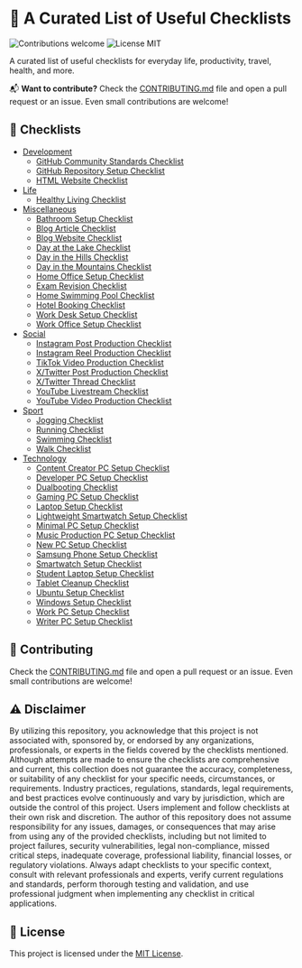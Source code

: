 # 🔨 A Curated List of Useful Checklists

<p>
  <img alt="Contributions welcome" src="https://img.shields.io/badge/Contributions-welcome-green">
  <img alt="License MIT" src="https://img.shields.io/badge/License-MIT-orange">
</p>

A curated list of useful checklists for everyday life, productivity, travel, health, and more.

📬 **Want to contribute?** Check the [CONTRIBUTING.md](CONTRIBUTING.md) file and open a pull request or an issue. Even small contributions are welcome!

## 🔨 Checklists

- [Development](Development)
  - [GitHub Community Standards Checklist](Development/GitHub_Community_Standards_Checklist.md)
  - [GitHub Repository Setup Checklist](Development/GitHub_Repository_Setup_Checklist.md)
  - [HTML Website Checklist](Development/HTML_Website_Checklist.md)
- [Life](Life)
  - [Healthy Living Checklist](Life/Healthy_Living_Checklist.md)
- [Miscellaneous](Miscellaneous)
  - [Bathroom Setup Checklist](Miscellaneous/Bathroom_Setup_Checklist.md)
  - [Blog Article Checklist](Miscellaneous/Blog_Article_Checklist.md)
  - [Blog Website Checklist](Miscellaneous/Blog_Website_Checklist.md)
  - [Day at the Lake Checklist](Miscellaneous/Day_at_the_Lake_Checklist.md)
  - [Day in the Hills Checklist](Miscellaneous/Day_in_the_Hills_Checklist.md)
  - [Day in the Mountains Checklist](Miscellaneous/Day_in_the_Mountains_Checklist.md)
  - [Home Office Setup Checklist](Miscellaneous/Home_Office_Setup_Checklist.md)
  - [Exam Revision Checklist](Miscellaneous/Exam_Revision_Checklist.md)
  - [Home Swimming Pool Checklist](Miscellaneous/Home_Swimming_Pool_Checklist.md)
  - [Hotel Booking Checklist](Miscellaneous/Hotel_Booking_Checklist.md)
  - [Work Desk Setup Checklist](Miscellaneous/Work_Desk_Setup_Checklist.md)
  - [Work Office Setup Checklist](Miscellaneous/Work_Office_Setup_Checklist.md)
- [Social](Social)
  - [Instagram Post Production Checklist](Social/Instagram_Post_Production_Checklist.md)
  - [Instagram Reel Production Checklist](Social/Instagram_Reel_Production_Checklist.md)
  - [TikTok Video Production Checklist](Social/TikTok_Video_Production_Checklist.md)
  - [X/Twitter Post Production Checklist](Social/Twitter_Post_Production_Checklist.md)
  - [X/Twitter Thread Checklist](Social/Twitter_Thread_Checklist.md)
  - [YouTube Livestream Checklist](Social/YouTube_Livestream_Checklist.md)
  - [YouTube Video Production Checklist](Social/YouTube_Video_Production_Checklist.md)
- [Sport](Sport)
  - [Jogging Checklist](Sport/Jogging_Checklist.md)
  - [Running Checklist](Sport/Running_Checklist.md)
  - [Swimming Checklist](Sport/Swimming_Checklist.md)
  - [Walk Checklist](Sport/Walk_Checklist.md)
- [Technology](Technology)
  - [Content Creator PC Setup Checklist](Technology/Content_Creator_PC_Setup_Checklist.md)
  - [Developer PC Setup Checklist](Technology/Developer_PC_Setup_Checklist.md)
  - [Dualbooting Checklist](Technology/Dualbooting_Checklist.md)
  - [Gaming PC Setup Checklist](Technology/Gaming_PC_Setup_Checklist.md)
  - [Laptop Setup Checklist](Technology/Laptop_Setup_Checklist.md)
  - [Lightweight Smartwatch Setup Checklist](Technology/Lightweight_Smartwatch_Setup_Checklist.md)
  - [Minimal PC Setup Checklist](Technology/Minimal_PC_Setup_Checklist.md)
  - [Music Production PC Setup Checklist](Technology/Music_Production_PC_Setup_Checklist.md)
  - [New PC Setup Checklist](Technology/New_PC_Setup_Checklist.md)
  - [Samsung Phone Setup Checklist](Technology/Samsung_Phone_Setup_Checklist.md)
  - [Smartwatch Setup Checklist](Technology/Smartwatch_Setup_Checklist.md)
  - [Student Laptop Setup Checklist](Technology/Student_Laptop_Setup_Checklist.md)
  - [Tablet Cleanup Checklist](Technology/Tablet_Cleanup_Checklist.md)
  - [Ubuntu Setup Checklist](Technology/Ubuntu_Setup_Checklist.md)
  - [Windows Setup Checklist](Technology/Windows_Setup_Checklist.md)
  - [Work PC Setup Checklist](Technology/Work_PC_Setup_Checklist.md)
  - [Writer PC Setup Checklist](Technology/Writer_PC_Setup_Checklist.md)

## 🙏 Contributing

Check the [CONTRIBUTING.md](CONTRIBUTING.md) file and open a pull request or an issue. Even small contributions are welcome!

## ⚠️ Disclaimer

By utilizing this repository, you acknowledge that this project is not associated with, sponsored by, or endorsed by any organizations, professionals, or experts in the fields covered by the checklists mentioned. Although attempts are made to ensure the checklists are comprehensive and current, this collection does not guarantee the accuracy, completeness, or suitability of any checklist for your specific needs, circumstances, or requirements. Industry practices, regulations, standards, legal requirements, and best practices evolve continuously and vary by jurisdiction, which are outside the control of this project. Users implement and follow checklists at their own risk and discretion. The author of this repository does not assume responsibility for any issues, damages, or consequences that may arise from using any of the provided checklists, including but not limited to project failures, security vulnerabilities, legal non-compliance, missed critical steps, inadequate coverage, professional liability, financial losses, or regulatory violations. Always adapt checklists to your specific context, consult with relevant professionals and experts, verify current regulations and standards, perform thorough testing and validation, and use professional judgment when implementing any checklist in critical applications.

## 🎫 License

This project is licensed under the [MIT License](LICENSE.md).

